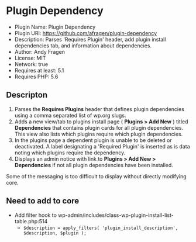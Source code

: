 # Plugin Dependency

 * Plugin Name: Plugin Dependency
 * Plugin URI: https://github.com/afragen/plugin-dependency
 * Description: Parses 'Requires Plugin' header, add plugin install dependencies tab, and information about dependencies.
 * Author: Andy Fragen
 * License: MIT
 * Network: true
 * Requires at least: 5.1
 * Requires PHP: 5.6

## Descripton

1. Parses the **Requires Plugins** header that defines plugin dependencies using a comma separated list of wp.org slugs.
2. Adds a new view/tab to plugins install page ( **Plugins > Add New** ) titled **Dependencies** that contains plugin cards for all plugin dependencies. This view also lists which plugins require which plugin dependencies.
3. In the plugins page a dependent plugin is unable to be deleted or deactivated.
A label designating a 'Required Plugin' is inserted as is data noting which plugins require the dependency.
4. Displays an admin notice with link to **Plugins > Add New > Dependencies** if not all plugin dependencies have been installed.

Some of the messaging is too difficult to display without directly modifying core.

## Need to add to core

* Add filter hook to wp-admin/includes/class-wp-plugin-install-list-table.php:514
  * `$description = apply_filters( 'plugin_install_description', $description, $plugin );`
